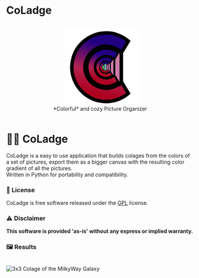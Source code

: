 # CoLadge    
<div align="center">
<br>
<picture>
  <img alt="CoLadge Logo" src="https://github.com/Ricard0Contreras/CoLadge/raw/main/GUI/Icon.png" height="200px">
</picture>
<br>
*Colorful* and cozy Picture Organizer
</div>
<br>

# 🎨💓 CoLadge  

CoLadge is a easy to use application that builds colages from the colors of a set of pictures, export them as a bigger canvas with the resulting color gradient of all the pictures.   
Written in Python for portability and compatibility.  

### 📖 License  

CoLadge is free software released under the [GPL](https://github.com/Ricard0Contreras/CoLadge/blob/main/LICENSE) license.  

### ⚠️ Disclaimer  

**This software is provided 'as-is' without any express or implied warranty.**  

### 🖼 Results  

<br>
  <img alt="3x3 Colage of the MilkyWay Galaxy" src="https://github.com/Ricard0Contreras/CoLadge/raw/main/GUI/Example1.png" height="300px">
<br>
